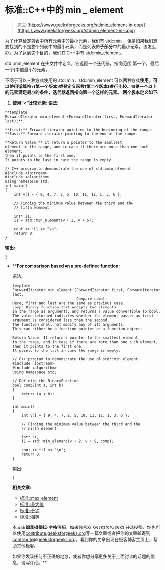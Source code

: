# 标准::C++中的 min _ element

> 原文:[https://www.geeksforgeeks.org/stdmin_element-in-cpp/](https://www.geeksforgeeks.org/stdmin_element-in-cpp/)

为了计算给定列表中所有元素中的最小元素，我们有 [std::min](https://www.geeksforgeeks.org/stdmin-in-cpp/) ，但是如果我们想要找到的不是整个列表中的最小元素，而是列表的**子部分**中的最小元素，该怎么办。为了达到这个目的，我们在 C++中有 std::min_element。

std::min_element 在头文件<algorithm>中定义，它返回一个迭代器，指向范围[第一个，最后一个]中值最小的元素。</algorithm>

不同于可以三种方式使用的 std::min，std::min_element 可以两种方式**使用。可以使用运算符<(第一个版本)或预定义函数(第二个版本)进行比较。如果一个以上的元素满足最小的条件，迭代器返回指向第一个这样的元素。
两个版本定义如下:**

1.  ****使用“<”比较元素:**
    语法:**

```
**template 
ForwardIterator min_element (ForwardIterator first, ForwardIterator last);**

**first:** Forward iterator pointing to the beginning of the range.
**last:** Forward iterator pointing to the end of the range.

**Return Value:** It return a pointer to the smallest 
element in the range, and in case if there are more than one such element,
then it points to the first one.
It points to the last in case the range is empty. 
```

```
// C++ program to demonstrate the use of std::min_element
#include <iostream>
#include <algorithm>
using namespace std;
int main()
{
    int v[] = { 9, 4, 7, 2, 5, 10, 11, 12, 1, 3, 6 };

    // Finding the minimum value between the third and the
    // fifth element

    int* i1;
    i1 = std::min_element(v + 2, v + 5);

    cout << *i1 << "\n";
    return 0;
}
```

**输出:**

```
2 
```

*   ****For comparison based on a pre-defined function:**

    语法:

    ```
    template 
    ForwardIterator min_element (ForwardIterator first, ForwardIterator last,
                                 Compare comp);
    Here, first and last are the same as previous case.
    comp: Binary function that accepts two elements 
    in the range as arguments, and returns a value convertible to bool.
    The value returned indicates whether the element passed as first 
    argument is considered less than the second.
    The function shall not modify any of its arguments.
    This can either be a function pointer or a function object.

    Return Value: It return a pointer to the smallest element 
    in the range, and in case if there are more than one such element,
    then it points to the first one.
    It points to the last in case the range is empty.

    ```

    ```
    // C++ program to demonstrate the use of std::min_element
    #include <iostream>
    #include <algorithm>
    using namespace std;

    // Defining the BinaryFunction
    bool comp(int a, int b)
    {
        return (a < b);
    }

    int main()
    {
        int v[] = { 9, 4, 7, 2, 5, 10, 11, 12, 1, 3, 6 };

        // Finding the minimum value between the third and the
        // ninth element

        int* i1;
        i1 = std::min_element(v + 2, v + 9, comp);

        cout << *i1 << "\n";
        return 0;
    }
    ```

    输出:

    ```
    1

    ```

    **相关文章:**

    *   [标准::max_element](https://www.geeksforgeeks.org/stdmax_element-in-cpp/)
    *   [标准::最大值](https://www.geeksforgeeks.org/stdmax-in-cpp/)
    *   [标准::分钟](https://www.geeksforgeeks.org/stdmin-in-cpp/)
    *   [标准::相等](https://www.geeksforgeeks.org/stdequal-in-cpp/)

    本文由**姆里根德拉·辛格**供稿。如果你喜欢 GeeksforGeeks 并想投稿，你也可以使用[contribute.geeksforgeeks.org](http://www.contribute.geeksforgeeks.org)写一篇文章或者把你的文章邮寄到 contribute@geeksforgeeks.org。看到你的文章出现在极客博客主页上，帮助其他极客。

    如果你发现任何不正确的地方，或者你想分享更多关于上面讨论的话题的信息，请写评论。**